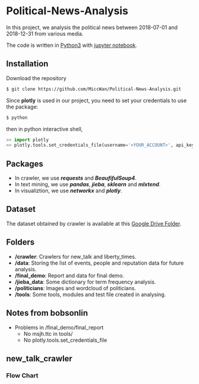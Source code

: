 # Political-News-Analysis

In this project, we analysis the political news between 2018-07-01 and 2018-12-31 from various media.

The code is written in [Python3](https://www.python.org) with [jupyter notebook](https://jupyter.org/).

## Installation
Download the repository
```bash
$ git clone https://github.com/MiccWan/Political-News-Analysis.git
```
Since **__plotly__** is used in our project, you need to set your credentials to use the package:
```bash
$ python
```
then in python interactive shell,
```python
>> import plotly 
>> plotly.tools.set_credentials_file(username='<YOUR_ACCOUNT>', api_key='<YOUR_API_KEY>')
```

## Packages
- In crawler, we use **_requests_** and **_BeaufifulSoup4_**.
- In text mining, we use **_pandas_**, **_jieba_**, **_sklearn_** and **_mlxtend_**.
- In visualiztion, we use **_networkx_** and **_plotly_**.

## Dataset
The dataset obtained by crawler is available at this [Google Drive Folder](https://drive.google.com/drive/folders/13BGgHTNmkkUvdOI8XgRiwBBpANPiRFmC?usp=sharing).

## Folders
- **/crawler**: Crawlers for new_talk and liberty_times.
- **/data**: Storing the list of events, people and reputation data for future analysis.
- **/final_demo**: Report and data for final demo.
- **/jieba_data**: Some dictionary for term frequency analysis.
- **/politicians**: Images and wordcloud of politicians.
- **/tools**: Some tools, modules and test file created in analysing.

## Notes from bobsonlin
 - Problems in /final_demo/final_report
    - No msjh.ttc in tools/
    - No plotly.tools.set_credentials_file 

## new_talk_crawler

### Flow Chart

### 